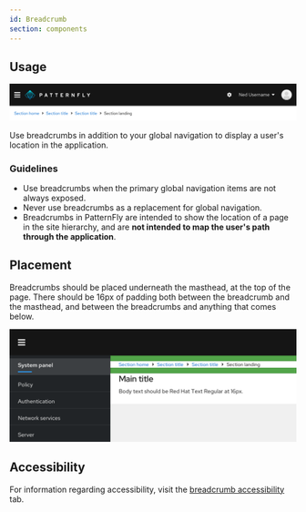 ```yaml
---
id: Breadcrumb
section: components
---
```


## Usage

<img src="./img/breadcrumb.png" alt="Example of breadcrumbs" width="990"/>

Use breadcrumbs in addition to your global navigation to display a user's location in the application.

### Guidelines
* Use breadcrumbs when the primary global navigation items are not always exposed.
* Never use breadcrumbs as a replacement for global navigation.
* Breadcrumbs in PatternFly are intended to show the location of a page in the site hierarchy, and are **not intended to map the user's path through the application**.

## Placement
Breadcrumbs should be placed underneath the masthead, at the top of the page. There should be 16px of padding both between the breadcrumb and the masthead, and between the breadcrumbs and anything that comes below.

<img src="./img/placement.png" alt="Placement of breadcrumbs and padding" width="825"/>

## Accessibility
For information regarding accessibility, visit the [breadcrumb accessibility](/components/breadcrumb/accessibility) tab. 
